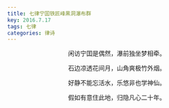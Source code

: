 ```yaml
---
title: 七律宁囯铁匠峰黒洞瀑布群
key: 2016.7.17
tags: 七律
categories: 律诗
---
```


<p align="center">闲访宁囯是偶然，瀑前独坐梦相牵。
</p>
<p align="center">石边凉透花间月，山角爽极竹外烟。
</p>
<p align="center">好静不能忘活水，乐悠非也学神仙。
</p>
<p align="center">假如有意住此地，归隐凡心二十年。
</p>
<p align="center"></br>
</p>
